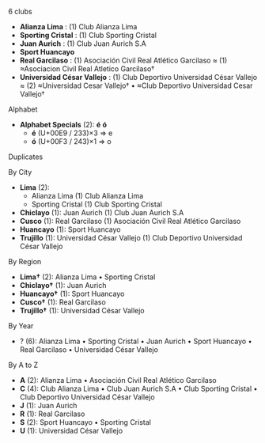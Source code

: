 6 clubs

- **Alianza Lima** : (1) Club Alianza Lima
- **Sporting Cristal** : (1) Club Sporting Cristal
- **Juan Aurich** : (1) Club Juan Aurich S.A
- **Sport Huancayo**
- **Real Garcilaso** : (1) Asociación Civil Real Atlético Garcilaso ≈ (1) ≈Asociacion Civil Real Atletico Garcilaso†
- **Universidad César Vallejo** : (1) Club Deportivo Universidad César Vallejo ≈ (2) ≈Universidad Cesar Vallejo† • ≈Club Deportivo Universidad Cesar Vallejo†




Alphabet

- **Alphabet Specials** (2):  **é**  **ó** 
  - **é** (U+00E9 / 233)×3 ⇒ e
  - **ó** (U+00F3 / 243)×1 ⇒ o




Duplicates





By City

- **Lima** (2): 
  - Alianza Lima  (1) Club Alianza Lima
  - Sporting Cristal  (1) Club Sporting Cristal
- **Chiclayo** (1): Juan Aurich  (1) Club Juan Aurich S.A
- **Cusco** (1): Real Garcilaso  (1) Asociación Civil Real Atlético Garcilaso
- **Huancayo** (1): Sport Huancayo 
- **Trujillo** (1): Universidad César Vallejo  (1) Club Deportivo Universidad César Vallejo




By Region

- **Lima†** (2):   Alianza Lima • Sporting Cristal
- **Chiclayo†** (1):   Juan Aurich
- **Huancayo†** (1):   Sport Huancayo
- **Cusco†** (1):   Real Garcilaso
- **Trujillo†** (1):   Universidad César Vallejo




By Year

- ? (6):   Alianza Lima • Sporting Cristal • Juan Aurich • Sport Huancayo • Real Garcilaso • Universidad César Vallejo






By A to Z

- **A** (2): Alianza Lima • Asociación Civil Real Atlético Garcilaso
- **C** (4): Club Alianza Lima • Club Juan Aurich S.A • Club Sporting Cristal • Club Deportivo Universidad César Vallejo
- **J** (1): Juan Aurich
- **R** (1): Real Garcilaso
- **S** (2): Sport Huancayo • Sporting Cristal
- **U** (1): Universidad César Vallejo




